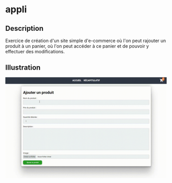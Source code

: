 # appli
## Description
Exercice de création d'un site simple d'e-commerce où l'on peut rajouter un produit à un panier, où l'on peut accéder à ce panier et de pouvoir y effectuer des modifications.

## Illustration
![Illustration du fonctionnement du site](https://github.com/David-SDA/appli/blob/master/assets/figure.gif)
